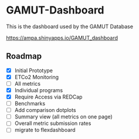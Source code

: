 # GAMUT-Dashboard

This is the dashboard used by the GAMUT Database

https://ampa.shinyapps.io/GAMUT_dashboard


## Roadmap

 - [x] Initial Prototype
 - [x] ETCo2 Monitoring 
 - [ ] All metrics
 - [x] Individual programs
 - [x] Require Access via REDCap
 - [ ] Benchmarks
 - [ ] Add comparison dotplots
 - [ ] Summary view (all metrics on one page)
 - [ ] Overall metric submission rates 
 - [ ] migrate to flexdashboard
